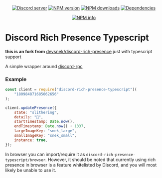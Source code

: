 <div align="center">
  <br />
  <p>
    <a href="https://discord.gg/bRCvFy9"><img src="https://discordapp.com/api/guilds/222078108977594368/embed.png" alt="Discord server" /></a>
    <a href="https://www.npmjs.com/package/discord-rich-presence"><img src="https://img.shields.io/npm/v/discord-rich-presence.svg?maxAge=3600" alt="NPM version" /></a>
    <a href="https://www.npmjs.com/package/discord-rich-presence"><img src="https://img.shields.io/npm/dt/discord-rich-presence.svg?maxAge=3600" alt="NPM downloads" /></a>
    <a href="https://david-dm.org/devsnek/discord-rich-presence"><img src="https://img.shields.io/david/devsnek/discord-rich-presence.svg?maxAge=3600" alt="Dependencies" /></a>
  </p>
  <p>
    <a href="https://nodei.co/npm/discord-rich-presence/"><img src="https://nodei.co/npm/discord-rich-presence.png?downloads=true&stars=true" alt="NPM info" /></a>
  </p>
</div>

# Discord Rich Presence Typescript

**this is an fork from** [devsnek/discord-rich-presence](https://github.com/devsnek/discord-rich-presence) just with typescript support

A simple wrapper around [discord-rpc](https://npmjs.org/discord-rpc)

### Example

```javascript
const client = require("discord-rich-presence-typescript")(
	"180984871685062656"
);

client.updatePresence({
	state: "slithering",
	details: "🐍",
	startTimestamp: Date.now(),
	endTimestamp: Date.now() + 1337,
	largeImageKey: "snek_large",
	smallImageKey: "snek_small",
	instance: true,
});
```

In browser you can import/require it as `discord-rich-presence-typescript/browser`.
However, it should be noted that currently using rich presence in browser is
a feature whitelisted by Discord, and you will most likely be unable to use it.
